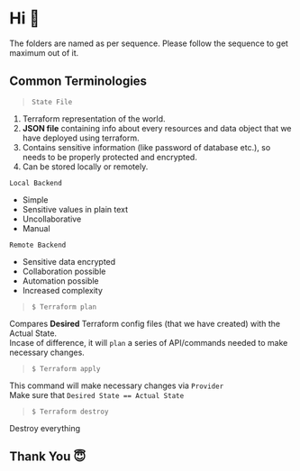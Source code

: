# Hi 👋

The folders are named as per sequence. Please follow the sequence to get maximum out of it.

## Common Terminologies

> `State File`

1. Terraform representation of the world.
2. **JSON file** containing info about every resources and data object that we have deployed using terraform.
3. Contains sensitive information (like password of database etc.), so needs to be properly protected and encrypted.
4. Can be stored locally or remotely.

`Local Backend`
- Simple
- Sensitive values in plain text
- Uncollaborative
- Manual

`Remote Backend`
- Sensitive data encrypted
- Collaboration possible
- Automation possible
- Increased complexity 

> `$ Terraform plan`

Compares **Desired** Terraform config files (that we have created) with the Actual State.<br>
Incase of difference, it will `plan` a series of API/commands needed to make necessary changes.

> `$ Terraform apply`

This command will make necessary changes via `Provider`<br>
Make sure that `Desired State == Actual State`

> `$ Terraform destroy`

Destroy everything

## Thank You 😇